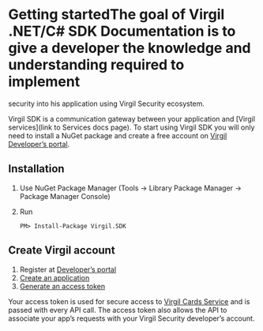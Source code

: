 # Getting startedThe goal of Virgil .NET/C# SDK Documentation is to give a developer the knowledge and understanding required to implement 
security into his application using Virgil Security ecosystem.

Virgil SDK is a communication gateway between your application and [Virgil services](link to Services docs page).
To start using Virgil SDK you will only need to install a NuGet package and create a free account on [Virgil Developer’s 
portal](https://developer.virgilsecurity.com/account/signup).

## Installation

1.	Use NuGet Package Manager (Tools -> Library Package Manager -> Package Manager Console)
2.	Run

	`PM> Install-Package Virgil.SDK`

## Create Virgil account

1.	Register at [Developer’s portal](https://developer.virgilsecurity.com/account/signup)
2.	[Create an application](https://stg.virgilsecurity.com/docs/faq/create-app) 
3.	[Generate an access token](https://stg.virgilsecurity.com/docs/faq/add-access-token)

Your access token is used for secure access to [Virgil Cards Service](https://stg.virgilsecurity.com/docs/services/cards/v4.0(latest)/cards-service) and is passed with every 
API call. The access token also allows the API to associate your app’s requests with your Virgil Security developer’s account.




